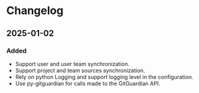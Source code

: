 # Changelog

## 2025-01-02

### Added

- Support user and user team synchronization.
- Support project and team sources synchronization.
- Rely on python Logging and support logging level in the configuration.
- Use py-gitguardian for calls made to the GitGuardian API.
